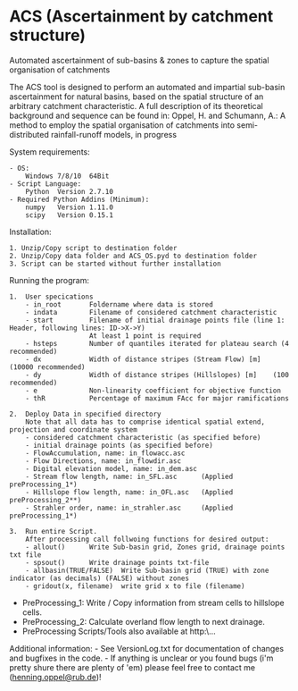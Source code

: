 # ACS (Ascertainment by catchment structure)
Automated ascertainment of sub-basins &amp; zones to capture the spatial organisation of catchments

The ACS tool is designed to perform an automated and impartial sub-basin ascertainment for
natural basins, based on the spatial structure of an arbitrary catchment characteristic. A full
description of its theoretical background and sequence can be found in:
Oppel, H. and Schumann, A.: A method to employ the spatial organisation of catchments into semi-distributed rainfall-runoff models, in progress

System requirements:

	- OS:
		Windows 7/8/10	64Bit
	- Script Language:
		Python	Version	2.7.10
	- Required Python Addins (Minimum):
		numpy	Version	1.11.0
		scipy	Version	0.15.1

Installation:

	1. Unzip/Copy script to destination folder
	2. Unzip/Copy data folder and ACS_OS.pyd to destination folder
	3. Script can be started without further installation

Running the program:

	1.	User specications
		- in_root		Foldername where data is stored
		- indata		Filename of considered catchment characteristic
		- start			Filename of initial drainage points file (line 1: Header, following lines: ID->X->Y)
						At least 1 point is required
		- hsteps		Number of quantiles iterated for plateau search (4 recommended)
		- dx			Width of distance stripes (Stream Flow) [m]    (10000 recommended)
		- dy			Width of distance stripes (Hillslopes) [m]    (100 recommended)
		- e				Non-linearity coefficient for objective function
		- thR			Percentage of maximum FAcc for major ramifications
	
	2.	Deploy Data in specified directory
		Note that all data has to comprise identical spatial extend, projection and coordinate system
		- considered catchment characteristic (as specified before)
		- initial drainage points (as specified before)
		- FlowAccumulation, name: in_flowacc.asc 
		- Flow Directions, name: in_flowdir.asc
		- Digital elevation model, name: in_dem.asc
		- Stream flow length, name: in_SFL.asc      (Applied preProcessing_1*)
		- Hillslope flow length, name: in_OFL.asc   (Applied preProcessing_2**)
		- Strahler order, name: in_strahler.asc     (Applied preProcessing_1*)
	
	3.	Run entire Script.
		After processing call follwoing functions for desired output:
		- allout()		Write Sub-basin grid, Zones grid, drainage points txt file
		- spsout()		Write drainage points txt-file
		- allbasin(TRUE/FALSE)	Write Sub-basin grid (TRUE) with zone indicator (as decimals) (FALSE) without zones
		- gridout(x, filename)	write grid x to file (filename)
		

*	PreProcessing_1: Write / Copy information from stream cells to hillslope cells.
*	PreProcessing_2: Calculate overland flow length to next drainage.
*	PreProcessing Scripts/Tools also available at http:\\...


Additional information:
	- See VersionLog.txt for documentation of changes and bugfixes in the code.
	- If anything is unclear or you found bugs (i'm pretty shure there are plenty of 'em) please feel free to contact me (henning.oppel@rub.de)!
